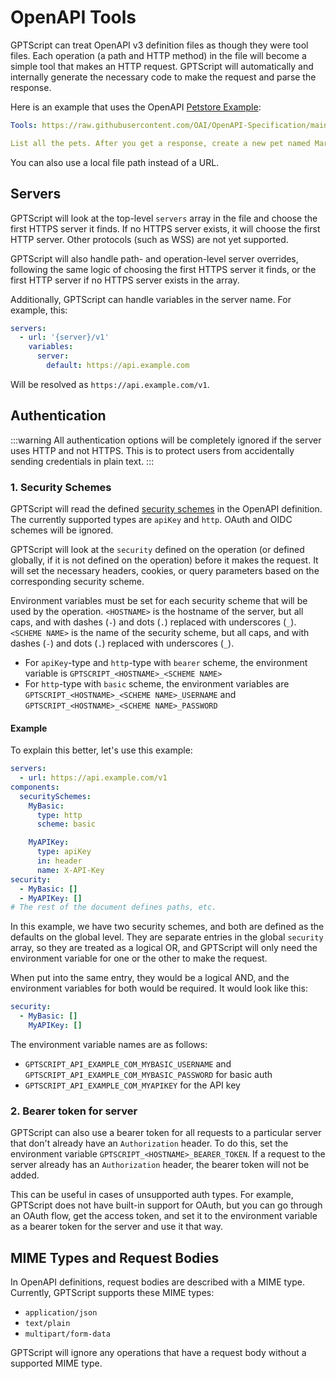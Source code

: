 # OpenAPI Tools

GPTScript can treat OpenAPI v3 definition files as though they were tool files.
Each operation (a path and HTTP method) in the file will become a simple tool that makes an HTTP request.
GPTScript will automatically and internally generate the necessary code to make the request and parse the response.

Here is an example that uses the OpenAPI [Petstore Example](https://github.com/OAI/OpenAPI-Specification/blob/main/examples/v3.0/petstore.yaml):

```yaml
Tools: https://raw.githubusercontent.com/OAI/OpenAPI-Specification/main/examples/v3.0/petstore.yaml

List all the pets. After you get a response, create a new pet named Mark. He is a lizard.
```

You can also use a local file path instead of a URL.

## Servers

GPTScript will look at the top-level `servers` array in the file and choose the first HTTPS server it finds.
If no HTTPS server exists, it will choose the first HTTP server. Other protocols (such as WSS) are not yet supported.

GPTScript will also handle path- and operation-level server overrides, following the same logic of choosing the first HTTPS server it finds,
or the first HTTP server if no HTTPS server exists in the array.

Additionally, GPTScript can handle variables in the server name. For example, this:

```yaml
servers:
  - url: '{server}/v1'
    variables:
      server:
        default: https://api.example.com
```

Will be resolved as `https://api.example.com/v1`.

## Authentication

:::warning
All authentication options will be completely ignored if the server uses HTTP and not HTTPS.
This is to protect users from accidentally sending credentials in plain text.
:::

### 1. Security Schemes

GPTScript will read the defined [security schemes](https://swagger.io/docs/specification/authentication/) in the OpenAPI definition. The currently supported types are `apiKey` and `http`.
OAuth and OIDC schemes will be ignored.

GPTScript will look at the `security` defined on the operation (or defined globally, if it is not defined on the operation) before it makes the request.
It will set the necessary headers, cookies, or query parameters based on the corresponding security scheme.

Environment variables must be set for each security scheme that will be used by the operation.
`<HOSTNAME>` is the hostname of the server, but all caps, and with dashes (`-`) and dots (`.`) replaced with underscores (`_`).
`<SCHEME NAME>` is the name of the security scheme, but all caps, and with dashes (`-`) and dots (`.`) replaced with underscores (`_`).

- For `apiKey`-type and `http`-type with `bearer` scheme, the environment variable is `GPTSCRIPT_<HOSTNAME>_<SCHEME NAME>`
- For `http`-type with `basic` scheme, the environment variables are `GPTSCRIPT_<HOSTNAME>_<SCHEME NAME>_USERNAME` and `GPTSCRIPT_<HOSTNAME>_<SCHEME NAME>_PASSWORD`

#### Example

To explain this better, let's use this example:

```yaml
servers:
  - url: https://api.example.com/v1
components:
  securitySchemes:
    MyBasic:
      type: http
      scheme: basic

    MyAPIKey:
      type: apiKey
      in: header
      name: X-API-Key
security:
  - MyBasic: []
  - MyAPIKey: []
# The rest of the document defines paths, etc.
```

In this example, we have two security schemes, and both are defined as the defaults on the global level.
They are separate entries in the global `security` array, so they are treated as a logical OR, and GPTScript will only
need the environment variable for one or the other to make the request.

When put into the same entry, they would be a logical AND, and the environment variables for both would be required.
It would look like this:

```yaml
security:
  - MyBasic: []
    MyAPIKey: []
```

The environment variable names are as follows:

- `GPTSCRIPT_API_EXAMPLE_COM_MYBASIC_USERNAME` and `GPTSCRIPT_API_EXAMPLE_COM_MYBASIC_PASSWORD` for basic auth
- `GPTSCRIPT_API_EXAMPLE_COM_MYAPIKEY` for the API key

### 2. Bearer token for server

GPTScript can also use a bearer token for all requests to a particular server that don't already have an `Authorization` header.
To do this, set the environment variable `GPTSCRIPT_<HOSTNAME>_BEARER_TOKEN`.
If a request to the server already has an `Authorization` header, the bearer token will not be added.

This can be useful in cases of unsupported auth types. For example, GPTScript does not have built-in support for OAuth,
but you can go through an OAuth flow, get the access token, and set it to the environment variable as a bearer token
for the server and use it that way.

## MIME Types and Request Bodies

In OpenAPI definitions, request bodies are described with a MIME type. Currently, GPTScript supports these MIME types:
- `application/json`
- `text/plain`
- `multipart/form-data`

GPTScript will ignore any operations that have a request body without a supported MIME type.

